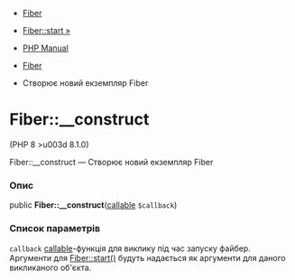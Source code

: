 - [Fiber](class.fiber.md)
- [Fiber::start »](fiber.start.md)

- [PHP Manual](index.md)
- [Fiber](class.fiber.md)
- Створює новий екземпляр Fiber

# Fiber::\_\_construct

(PHP 8 \>u003d 8.1.0)

Fiber::\_\_construct — Створює новий екземпляр Fiber

### Опис

public **Fiber::\_\_construct**([callable](language.types.callable.md)
`$callback`)

### Список параметрів

`callback`
[callable](language.types.callable.md)-функція для виклику під час запуску
файбер. Аргументи для [Fiber::start()](fiber.start.md) будуть
надається як аргументи для даного викликаного об'єкта.
